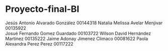 # Proyecto-final-BI
Jesús Antonio Alvarado González 00144318 
Natalia Melissa Avelar Menjivar 00135922  
Josué Fernando Gomez Guardado 00103722 
Wilson David Hernández Martínez 00135222 
Jaime Adonay Jimenez Climaco 00081622 
Paola Alexandra Perez Perez 00117222 
